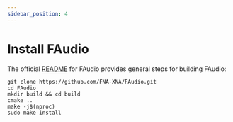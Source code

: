 ```yaml
---
sidebar_position: 4
---
```


# Install FAudio

The official [README](https://github.com/FNA-XNA/FAudio/) for FAudio provides general steps for building FAudio:

```shell
git clone https://github.com/FNA-XNA/FAudio.git
cd FAudio
mkdir build && cd build
cmake ..
make -j$(nproc)
sudo make install
```
